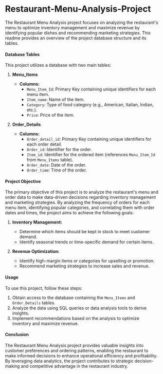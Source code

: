 # Restaurant-Menu-Analysis-Project

The Restaurant Menu Analysis project focuses on analyzing the restaurant's menu to optimize inventory management and maximize revenue by identifying popular dishes and recommending marketing strategies. This readme provides an overview of the project database structure and its tables.

#### Database Tables

This project utilizes a database with two main tables:

1. **Menu_Items**
   - **Columns:**
     - `Menu_Item_Id`: Primary Key containing unique identifiers for each menu item.
     - `Item_name`: Name of the item.
     - `Category`: Type of food category (e.g., American, Italian, Indian, etc.).
     - `Price`: Price of the item.

2. **Order_Details**
   - **Columns:**
     - `Order_detail_id`: Primary Key containing unique identifiers for each order detail.
     - `Order_id`: Identifier for the order.
     - `Item_id`: Identifier for the ordered item (references `Menu_Item_Id` from `Menu_Items` table).
     - `Order_date`: Date of the order.
     - `Order_time`: Time of the order.

#### Project Objective

The primary objective of this project is to analyze the restaurant's menu and order data to make data-driven decisions regarding inventory management and marketing strategies. By analyzing the frequency of orders for each menu item, identifying popular categories, and correlating them with order dates and times, the project aims to achieve the following goals:

1. **Inventory Management:**
   - Determine which items should be kept in stock to meet customer demand.
   - Identify seasonal trends or time-specific demand for certain items.

2. **Revenue Optimization:**
   - Identify high-margin items or categories for upselling or promotion.
   - Recommend marketing strategies to increase sales and revenue.

#### Usage

To use this project, follow these steps:
1. Obtain access to the database containing the `Menu_Items` and `Order_Details` tables.
2. Analyze the data using SQL queries or data analysis tools to derive insights.
3. Implement recommendations based on the analysis to optimize inventory and maximize revenue.

#### Conclusion

The Restaurant Menu Analysis project provides valuable insights into customer preferences and ordering patterns, enabling the restaurant to make informed decisions to enhance operational efficiency and profitability. By leveraging data analytics, the project contributes to strategic decision-making and competitive advantage in the restaurant industry.
